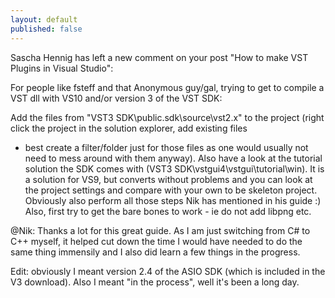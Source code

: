 ```yaml
---
layout: default
published: false
---
```


Sascha Hennig has left a new comment on your post "How to make VST
Plugins in Visual Studio":

For people like fsteff and that Anonymous guy/gal, trying to get to
compile a VST dll with VS10 and/or version 3 of the VST SDK:

Add the files from "VST3 SDK\public.sdk\source\vst2.x" to the project
(right click the project in the solution explorer, add existing files
- best create a filter/folder just for those files as one would
usually not need to mess around with them anyway). Also have a look at
the tutorial solution the SDK comes with (VST3
SDK\vstgui4\vstgui\tutorial\win). It is a solution for VS9, but
converts without problems and you can look at the project settings and
compare with your own to be skeleton project. Obviously also perform
all those steps Nik has mentioned in his guide :) Also, first try to
get the bare bones to work - ie do not add libpng etc.

@Nik: Thanks a lot for this great guide. As I am just switching from
C# to C++ myself, it helped cut down the time I would have needed to
do the same thing immensily and I also did learn a few things in the
progress.

Edit: obviously I meant version 2.4 of the ASIO SDK (which is included
in the V3 download). Also I meant "in the process", well it's been a
long day.

